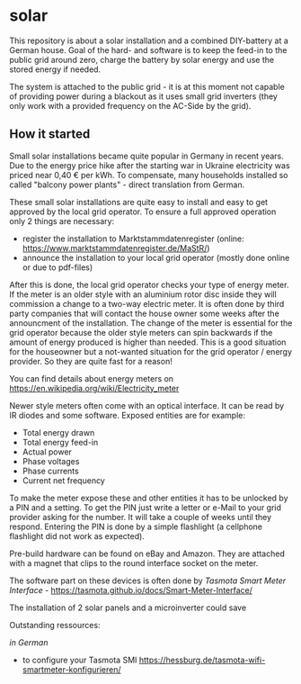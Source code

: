 # solar

This repository is about a solar installation and a combined DIY-battery at a German house. Goal of the hard- and software is to keep the feed-in to the public grid around zero, charge the battery by solar energy and use the stored energy if needed. 

The system is attached to the public grid - it is at this moment not capable of providing power during a blackout as it uses small grid inverters (they only work with a provided frequency on the AC-Side by the grid). 

## How it started ##

Small solar installations became quite popular in Germany in recent years. Due to the energy price hike after the starting war in Ukraine electricity was priced near 0,40 € per kWh. To compensate, many households installed so called "balcony power plants" - direct translation from German. 

These small solar installations are quite easy to install and easy to get approved by the local grid operator. To ensure a full approved operation only 2 things are necessary:
  
- register the installation to Marktstammdatenregister (online: https://www.marktstammdatenregister.de/MaStR/)
- announce the installation to your local grid operator  (mostly done online or due to pdf-files)

After this is done, the local grid operator checks your type of energy meter. If the meter is an older style with an aluminium rotor disc inside they will commission a change to a two-way electric meter. It is often done by third party companies that will contact the house owner some weeks after the announcment of the installation. The change of the meter is essential for the grid operator because the older style meters can spin backwards if the amount of energy produced is higher than needed. This is a good situation for the houseowner but a not-wanted situation for the grid operator / energy provider. 
So they are quite fast for a reason!

You can find details about energy meters on https://en.wikipedia.org/wiki/Electricity_meter

Newer style meters often come with an optical interface. It can be read by IR diodes and some software. Exposed entities are for example:

- Total energy drawn
- Total energy feed-in
- Actual power
- Phase voltages
- Phase currents
- Current net frequency

To make the meter expose these and other entities it has to be unlocked by a PIN and a setting. To get the PIN just write a letter or e-Mail to your grid provider asking for the number. It will take a couple of weeks until they respond. Entering the PIN is done by a simple flashlight (a cellphone flashlight did not work as expected). 

Pre-build hardware can be found on eBay and Amazon. They are attached with a magnet that clips to the round interface socket on the meter. 

The software part on these devices is often done by *Tasmota Smart Meter Interface* - https://tasmota.github.io/docs/Smart-Meter-Interface/


The installation of 2 solar panels and a microinverter could save 

Outstanding ressources:

*in German*

- to configure your Tasmota SMI https://hessburg.de/tasmota-wifi-smartmeter-konfigurieren/
